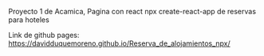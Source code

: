 Proyecto 1 de Acamica, Pagina con react npx create-react-app de reservas para hoteles

Link de github pages: https://davidduquemoreno.github.io/Reserva_de_alojamientos_npx/
